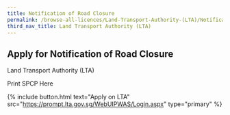 ```yaml
---
title: Notification of Road Closure
permalink: /browse-all-licences/Land-Transport-Authority-(LTA)/Notification-of-Road-Closure
third_nav_title: Land Transport Authority (LTA)
---
```


## Apply for Notification of Road Closure

Land Transport Authority (LTA)

Print SPCP Here

{% include button.html text="Apply on LTA" src="https://prompt.lta.gov.sg/WebUIPWAS/Login.aspx" type="primary" %}
